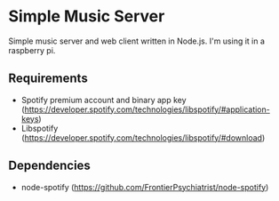 # Simple Music Server
Simple music server and web client written in Node.js. I'm using it in a raspberry pi.

## Requirements
* Spotify premium account and binary app key (https://developer.spotify.com/technologies/libspotify/#application-keys)
* Libspotify (https://developer.spotify.com/technologies/libspotify/#download)

## Dependencies
* node-spotify (https://github.com/FrontierPsychiatrist/node-spotify)
